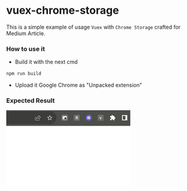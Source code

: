 # vuex-chrome-storage

This is a simple example of usage `Vuex` with `Chrome Storage` crafted for Medium Article. 


### How to use it

- Build it with the next cmd
   
```bash
npm run build
```

- Upload it Google Chrome as "Unpacked extension"


### Expected Result

![result](img/vue-ext-with-chrome-storage.gif)
